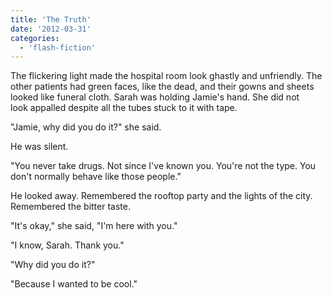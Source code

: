 ```yaml
---
title: 'The Truth'
date: '2012-03-31'
categories:
  - 'flash-fiction'
---
```


The flickering light made the hospital room look ghastly and unfriendly. The
other patients had green faces, like the dead, and their gowns and sheets looked
like funeral cloth. Sarah was holding Jamie's hand. She did not
look appalled despite all the tubes stuck to it with tape.

"Jamie, why did you do it?" she said.

He was silent.

"You never take drugs. Not since I've known you. You're not the type. You don't
normally behave like those people."

He looked away. Remembered the rooftop party and the lights of the city.
Remembered the bitter taste.

"It's okay," she said, "I'm here with you."

"I know, Sarah. Thank you."

"Why did you do it?"

"Because I wanted to be cool."
